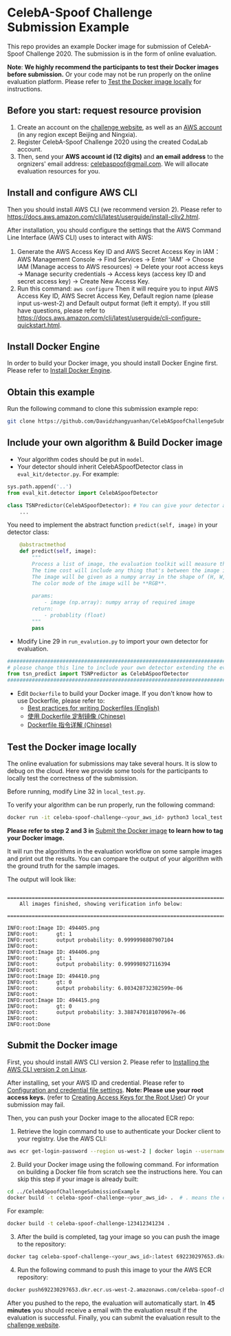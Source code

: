 # CelebA-Spoof Challenge Submission Example
This repo provides an example Docker image for submission of CelebA-Spoof Challenge 2020. The submission is in the form of online evaluation.

**Note**: **We highly recommend the participants to test their Docker images before submission.** Or your code may not be run properly on the online evaluation platform. Please refer to [Test the Docker image locally](#test-the-docker-image-locally) for instructions.

## Before you start: request resource provision

1. Create an account on the [challenge website](https://competitions.codalab.org/competitions/22955), as well as an [AWS account](https://aws.amazon.com/account/) (in any region except Beijing and Ningxia). 
2. Register CelebA-Spoof Challenge 2020 using the created CodaLab account.
3. Then, send your **AWS account id (12 digits)** and **an email address** to the orgnizers' email address: [celebaspoof@gmail.com](mailto:celebaspoof@gmail.com). We will allocate evaluation resources for you.


## Install and configure AWS CLI
Then you should install AWS CLI (we recommend version 2). Please refer to https://docs.aws.amazon.com/cli/latest/userguide/install-cliv2.html.

After installation, you should configure the settings that the AWS Command Line Interface (AWS CLI) uses to interact with AWS:

1. Generate the AWS Access Key ID and AWS Secret Access Key in IAM： AWS Management Console -> Find Services -> Enter 'IAM' -> Choose IAM (Manage access to AWS resources) -> Delete your root access keys -> Manage security credentials -> Access keys (access key ID and secret access key) -> Create New Access Key.
2. Run this command:
   `aws configure`
   Then it will require you to input AWS Access Key ID, AWS Secret Access Key, Default region name (please input us-west-2) and Default output format (left it empty). If you still have questions, please refer to https://docs.aws.amazon.com/cli/latest/userguide/cli-configure-quickstart.html.

## Install Docker Engine
In order to build your Docker image, you should install Docker Engine first. Please refer to [Install Docker Engine](https://docs.docker.com/engine/install/).

## Obtain this example

Run the following command to clone this submission example repo:

```bash
git clone https://github.com/Davidzhangyuanhan/CelebASpoofChallengeSubmissionExample.git
```

## Include your own algorithm & Build Docker image

- Your algorithm codes should be put in `model`.
- Your detector should inherit CelebASpoofDetector class in `eval_kit/detector.py`. For example:

```python
sys.path.append('..')
from eval_kit.detector import CelebASpoofDetector

class TSNPredictor(CelebASpoofDetector): # You can give your detector any name.
    ...
```
You need to implement the abstract function `predict(self, image)` in your detector class:

```python
    @abstractmethod
    def predict(self, image):
        """
        Process a list of image, the evaluation toolkit will measure the runtime of every call to this method.
        The time cost will include any thing that's between the image input to the final prediction score.
        The image will be given as a numpy array in the shape of (H, W, C) with dtype np.uint8.
        The color mode of the image will be **RGB**.
        
        params:
            - image (np.array): numpy array of required image
        return:
            - probablity (float)
        """
        pass

```

- Modify Line 29 in `run_evalution.py` to import your own detector for evaluation.

```python
########################################################################################################
# please change this line to include your own detector extending the eval_kit.detector.DeeperForensicsDetector base class.
from tsn_predict import TSNPredictor as CelebASpoofDetector
########################################################################################################
```

- Edit `Dockerfile` to build your Docker image. If you don't know how to use Dockerfile, please refer to:
  -  [Best practices for writing Dockerfiles (English)](https://docs.docker.com/develop/develop-images/dockerfile_best-practices/#dockerfile-instructions)
  -  [使用 Dockerfile 定制镜像 (Chinese)](https://yeasy.gitbook.io/docker_practice/image/build)
  -  [Dockerfile 指令详解 (Chinese)](https://yeasy.gitbook.io/docker_practice/image/dockerfile)

## Test the Docker image locally

The online evaluation for submissions may take several hours. It is slow to debug on the cloud. Here we provide some tools for the participants to locally test the correctness of the submission.

Before running, modify Line 32 in `local_test.py`.

To verify your algorithm can be run properly, run the following command:

```bash
docker run -it celeba-spoof-challenge-<your_aws_id> python3 local_test.py
```

**Please refer to step 2 and 3 in** [Submit the Docker image](#submit-the-docker-image) **to learn how to tag your Docker image.**

It will run the algorithms in the evaluation workflow on some sample images and print out the results.
You can compare the output of your algorithm with the ground truth for the sample images. 

The output will look like:

```
    ================================================================================
    All images finished, showing verification info below:
    ================================================================================

INFO:root:Image ID: 494405.png
INFO:root:      gt: 1
INFO:root:      output probability: 0.9999998807907104
INFO:root:
INFO:root:Image ID: 494406.png
INFO:root:      gt: 1
INFO:root:      output probability: 0.999998927116394
INFO:root:
INFO:root:Image ID: 494410.png
INFO:root:      gt: 0
INFO:root:      output probability: 6.803428732382599e-06
INFO:root:
INFO:root:Image ID: 494415.png
INFO:root:      gt: 0
INFO:root:      output probability: 3.3887470181070967e-06
INFO:root:
INFO:root:Done
```

## Submit the Docker image

First, you should install AWS CLI version 2. Please refer to [Installing the AWS CLI version 2 on Linux](https://docs.aws.amazon.com/cli/latest/userguide/install-cliv2-linux.html).

After installing, set your AWS ID and credential. Please refer to [Configuration and credential file settings](https://docs.aws.amazon.com/cli/latest/userguide/cli-configure-files.html). **Note: Please use your root access keys.** (refer to [Creating Access Keys for the Root User](https://docs.aws.amazon.com/IAM/latest/UserGuide/id_root-user.html#id_root-user_manage_add-key)) Or your submission may fail.

Then, you can push your Docker image to the allocated ECR repo:

1. Retrieve the login command to use to authenticate your Docker client to your registry.
Use the AWS CLI:

```bash
aws ecr get-login-password --region us-west-2 | docker login --username AWS --password-stdin 692230297653.dkr.ecr.us-west-2.amazonaws.com
```

2. Build your Docker image using the following command. For information on building a Docker file from scratch see the instructions here. You can skip this step if your image is already built:

```bash
cd ../CelebASpoofChallengeSubmissionExample
docker build -t celeba-spoof-challenge-<your_aws_id> .  # . means the current path. Please don't lose it.
```

For example:

```bash
docker build -t celeba-spoof-challenge-123412341234 . 
```

3. After the build is completed, tag your image so you can push the image to the repository:

```bash
docker tag celeba-spoof-challenge-<your_aws_id>:latest 692230297653.dkr.ecr.us-west-2.amazonaws.com/celeba-spoof-challenge-<your_aws_id>:latest
```

4. Run the following command to push this image to your the AWS ECR repository:

```bash
docker push692230297653.dkr.ecr.us-west-2.amazonaws.com/celeba-spoof-challenge-<your_aws_id>:latest
```

After you pushed to the repo, the evaluation will automatically start. In **45 minutes** you should receive a email with the evaluation result if the evaluation is successful. Finally, you can submit the evaluation result to the [challenge website](https://competitions.codalab.org/competitions/22955).
